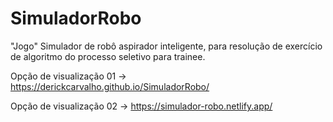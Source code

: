 # SimuladorRobo
"Jogo" Simulador de robô aspirador inteligente, para resolução de exercício de algoritmo do processo seletivo para trainee.

Opção de visualização 01 -> https://derickcarvalho.github.io/SimuladorRobo/

Opção de visualização 02 -> https://simulador-robo.netlify.app/
